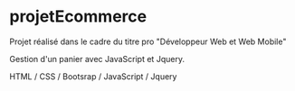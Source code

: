 # projetEcommerce

Projet réalisé dans le cadre du titre pro "Développeur Web et Web Mobile" 

Gestion d'un panier avec JavaScript et Jquery. 

HTML / CSS / Bootsrap / JavaScript / Jquery 
